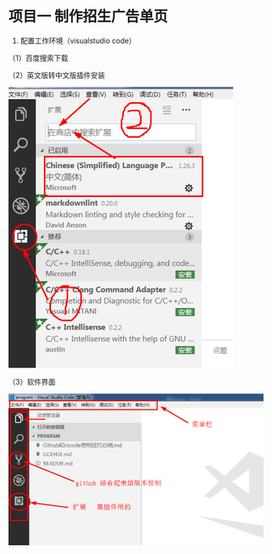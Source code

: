 # 项目一 制作招生广告单页

1. 配置工作环境（visualstudio code）

（1）百度搜索下载

（2）英文版转中文版插件安装

![插件安装](https://raw.githubusercontent.com/nihaoxn/webdesign2018jiying/master/noteimages/yuyan.png  "插件")

（3）软件界面

![软件界面](https://raw.githubusercontent.com/nihaoxn/webdesign2018jiying/master/noteimages/jiemian.png "界面")